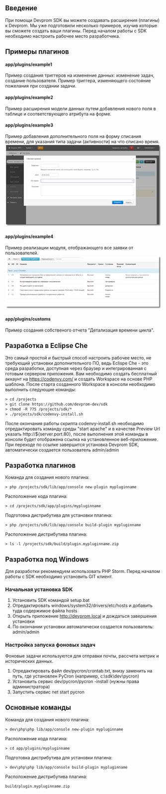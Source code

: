 ## Введение
При помощи Devprom SDK вы можете создавать расширения (плагины) к Devprom. Мы уже подготовили несколько примеров, изучив которые вы сможете создать ваши плагины. Перед началом работы с SDK необходимо настроить рабочее место разработчика.

## Примеры плагинов
#### app/plugins/example1
Пример создания триггеров на изменение данных: изменение задач, создание пользователя.
Пример триггера, изменяющего состояние пожелания при создании задачи.
#### app/plugins/example2 
Пример расширения модели данных путем добавления нового поля в таблице и соответствующего атрибута на форме.
#### app/plugins/example3
Пример добавления дополнительного поля на форму списания времени, для указания типа задачи (активности) на что списано время.
![Image of Example3](https://raw.githubusercontent.com/devprom-dev/sdk/master/images/example3.png)
#### app/plugins/example4
Пример реализации модуля, отображающего все заявки от пользователей.
![Image of Example4](https://raw.githubusercontent.com/devprom-dev/sdk/master/images/example4.png)
#### app/plugins/customs
Пример создания собственого отчета "Детализация времени цикла".

## Разработка в Eclipse Che
Это самый простой и быстрый способ настроить рабочее место, не требующий установки дополнительного ПО, ведь Eclispe Che - это среда разработки, доступная через браузер и интегрированная с готовым сервером приложения.
Вам необходимо создать бесплатный аккаунт на https://codenvy.com/ и создать Workspace на основе PHP шаблона.
После старта созданного Workspace в консоли необходимо выполнить следующие команды: 

    > cd /projects
    > git clone https://github.com/devprom-dev/sdk
    > chmod -R 775 /projects/sdk/*
    > ./projects/sdk/codenvy-install.sh

После окончания работы скрипта codenvy-install.sh необходимо отредактировать команду среды "start apache" и в качестве Preview Url указать http://${server.port.80}, после выполнения этой команды в консоли будет отображена ссылка на установленное веб-приложение.
При переходе по ссылке завершится установка Devprom SDK, автоматически создается пользователь admin/admin

## Разработка плагинов
Команда для создания нового плагина:   

    > php /projects/sdk/lib/app/console new-plugin mypluginname   
    
Расположение кода плагина:   

    > cd /projects/sdk/app/plugins/mypluginname   
    
Подготовка дистрибутива для установки плагина:   

    > php /projects/sdk/lib/app/console build-plugin mypluginname   
         
Расположение дистрибутива плагина:   

    > ls -l /projects/sdk/build/plugin.mypluginname.zip

## Разработка под Windows
Для разработки рекомендуем использовать PHP Storm. Перед началом работы с SDK необходимо установить GIT клиент.

### Начальная установка SDK
1. Установить SDK командой setup.bat
2. Отредактировать windows/system32/drivers/etc/hosts и добавить туда содержимое файла hosts
3. Открыть приложение http://devprom.local и дождаться завершения установки
4. По окончании установки автоматически создается пользователь: admin/admin

### Настройка запуска фоновых задач
Фоновые задачи используются для отправки почты, рассчета метрик и исторических данных.
1. Отредактировать файл dev/pycron/crontab.txt, внизу заменить <specify-working-dir-here> на путь, где установлен PyCron (например, c:\sdk\dev\pycron)
2. Установить сервис dev/pycron/pycron -install (нужны права администратора)
3. Запустить сервис net start pycron

## Основные команды
Команда для создания нового плагина:   

    > dev\php\php lib/app/console new-plugin mypluginname   
    
Расположение кода плагина:   

    > cd app/plugins/mypluginname   
    
Подготовка дистрибутива для установки плагина:   

    > dev\php\php lib/app/console build-plugin mypluginname   
         
Расположение дистрибутива плагина:   

    build/plugin.mypluginname.zip

